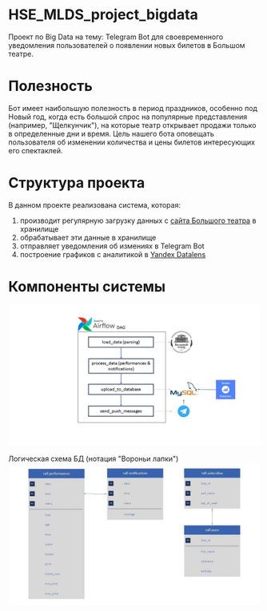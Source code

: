 # HSE_MLDS_project_bigdata

Проект по Big Data на тему: Telegram Bot для своевременного уведомления пользователей о появлении новых билетов в Большом театре.

# Полезность

Бот имеет наибольшую полезность в период праздников, особенно под Новый год, когда есть большой спрос на популярные представления (например, "Щелкунчик"), на которые театр открывает продажи только в определенные дни и время. Цель нашего бота оповещать пользователя об изменении количества и цены билетов интересующих его спектаклей. 

# Структура проекта

В данном проекте реализована система, которая:

1. производит регулярную загрузку данных c [сайта Большого театра](https://bolshoi.ru/timetable/all) в хранилище
2. обрабатывает эти данные в хранилище
3. отправляет уведомления об измениях в Telegram Bot
4. построение графиков с аналитикой в [Yandex Datalens](https://datalens.yandex/e7j0uel08p0c2)


# Компоненты системы
![img1](https://github.com/sophieebuz/HSE_MLDS_project_bigdata/blob/main/docs/scheme_project.jpg)

Логическая схема БД (нотация "Вороньи лапки")
![img1](https://github.com/sophieebuz/HSE_MLDS_project_bigdata/blob/main/docs/logic_model_DB.jpg)
